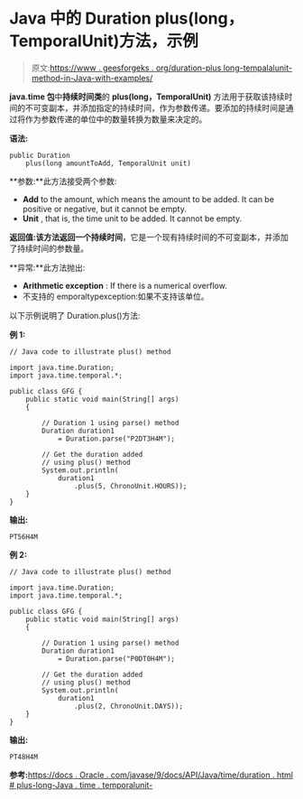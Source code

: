 # Java 中的 Duration plus(long，TemporalUnit)方法，示例

> 原文:[https://www . geesforgeks . org/duration-plus long-tempalalunit-method-in-Java-with-examples/](https://www.geeksforgeeks.org/duration-pluslong-temporalunit-method-in-java-with-examples/)

**java.time 包**中**持续时间类**的 **plus(long，TemporalUnit)** 方法用于获取该持续时间的不可变副本，并添加指定的持续时间，作为参数传递。要添加的持续时间是通过将作为参数传递的单位中的数量转换为数量来决定的。

**语法:**

```
public Duration
    plus(long amountToAdd, TemporalUnit unit)

```

**参数:**此方法接受两个参数:

*   **Add** to the amount, which means the amount to be added. It can be positive or negative, but it cannot be empty.
*   **Unit** , that is, the time unit to be added. It cannot be empty.

**返回值:**该方法返回一个**持续时间**，它是一个现有持续时间的不可变副本，并添加了持续时间的参数量。

**异常:**此方法抛出:

*   **Arithmetic exception** : If there is a numerical overflow.
*   不支持的 emporaltypexception:如果不支持该单位。

以下示例说明了 Duration.plus()方法:

**例 1:**

```
// Java code to illustrate plus() method

import java.time.Duration;
import java.time.temporal.*;

public class GFG {
    public static void main(String[] args)
    {

        // Duration 1 using parse() method
        Duration duration1
            = Duration.parse("P2DT3H4M");

        // Get the duration added
        // using plus() method
        System.out.println(
            duration1
                .plus(5, ChronoUnit.HOURS));
    }
}
```

**输出:**

```
PT56H4M

```

**例 2:**

```
// Java code to illustrate plus() method

import java.time.Duration;
import java.time.temporal.*;

public class GFG {
    public static void main(String[] args)
    {

        // Duration 1 using parse() method
        Duration duration1
            = Duration.parse("P0DT0H4M");

        // Get the duration added
        // using plus() method
        System.out.println(
            duration1
                .plus(2, ChronoUnit.DAYS));
    }
}
```

**输出:**

```
PT48H4M

```

**参考:**[https://docs . Oracle . com/javase/9/docs/API/Java/time/duration . html # plus-long-Java . time . temporalunit-](https://docs.oracle.com/javase/9/docs/api/java/time/Duration.html#plus-long-java.time.temporal.TemporalUnit-)